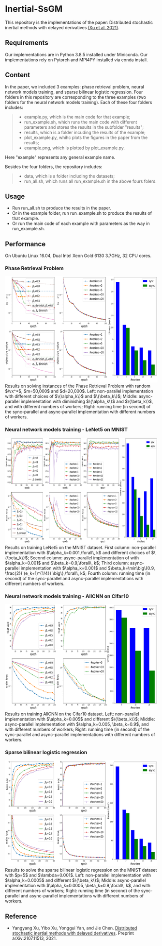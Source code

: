 # Inertial-SsGM

This repository is the implementations of the paper: Distributed stochastic inertial methods with delayed derivatives [(Xu et al. 2021)](#xu2021distributed).

<!-- ## Table of Contents
- [Security](#security)
- [Background](#background)
- [Install](#install) 
 -->

## Requirements

Our implementations are in Python 3.8.5 installed under Miniconda. 
Our implementations rely on Pytorch and MPI4PY installed via conda install.

## Content

In the paper, we included 3 examples: phase retrieval problem, neural network models training, and sparse bilinear logistic regression.
Four folders in this repository are corresponding to the three examples (two folders for the neural network models training). 
Each of these four folders includes: 
> - example.py, which is the main code for that example;
> - run_example.sh, which runs the main code with different parameters and stores the results in the subfolder "results";
> - results, which is a folder incuding the results of the example; 
> - plot_example.py, whihc plots the figures in the paper from the results;
> - example.png, which is plotted by plot_example.py.

Here "example" represents any general example name.

Besides the four folders, the repository includes:
> - data, which is a folder including the datasets;
> - run_all.sh, which runs all run_example.sh in the above fours folers.

## Usage

- Run run_all.sh to produce the results in the paper. 
- Or in the example folder, run run_example.sh to produce the results of that example.
- Or run the main code of each example with parameters as the way in run_example.sh.

## Performance

On Ubuntu Linux 16.04, Dual Intel Xeon Gold 6130 3.7GHz, 32 CPU cores. 

### Phase Retrieval Problem   
<!-- ![pr](./PhaseRetrieval/PhaseRetrieval_m50000_d20000.png?raw=true) -->
<img src="./PhaseRetrieval/PhaseRetrieval_m50000_d20000.png"  width="730" height="350">
Results on solving instances of the Phase Retrieval Problem with random $\vx^*$, $m=50,000$ and $d=20,000$. 
Left: non-parallel implementation with different choices of $\{\alpha_k\}$ and $\{\beta_k\}$;  
Middle: async-parallel implementation with diminishing $\{\alpha_k\}$ and $\{\beta_k\}$, and with different numbers of workers; 
Right: running time (in second) of the sync-parallel and async-parallel implementation with different numbers of workers.  

### Neural network models training - LeNet5 on MNIST
<!-- ![mnist](./NeuralNetwork_lenet_mnist/lenet_mnist.png) -->
<img src="./NeuralNetwork_lenet_mnist/lenet_mnist.png" width="1000" height="350">
Results on training LeNet5 on the MNIST dataset. 
First column: non-parallel implementation with $\alpha_k=0.001,\forall\, k$ and different choices of $\{\beta_k\}$; Second column:  async-parallel implementation of 
with $\alpha_k=0.001$ and $\beta_k=0.9,\forall\, k$; Third column: async-parallel implementation with $\alpha_k=0.001$ and $\beta_k=\min\big\{0.9, \frac{2}{ (e_k+1)^{1/4}} \big\},\forall\, k$; Fourth column: running time (in second) of the sync-parallel and async-parallel implementations with different numbers of workers.

### Neural network models training - AllCNN on Cifar10 
<img src="./NeuralNetwork_allcnn_cifar10/allcnn_cifar10.png" width="730" height="350">
Results on training AllCNN on  the Cifar10 dataset.
Left: non-parallel implementation with $\alpha_k=0.005$ and different $\{\beta_k\}$; 
Middle: async-parallel implementation with $\alpha_k=0.005, \beta_k=0.9$, and with different numbers of workers;
Right: running time (in second) of the sync-parallel and async-parallel implementations with different numbers of workers.

### Sparse bilinear logistic regression
<img src="./SparseBilinearLogisticRegression_mnist/SparseBilinearLogisticRegression_mnist.png" width="730" height="350">
Results to solve the sparse bilinear logistic regression on the MNIST dataset with $p=5$ and $\lambda=0.001$.  
Left: non-parallel implementation with $\alpha_k=0.0005$ and different $\{\beta_k\}$;
Middle: async-parallel implementation with $\alpha_k=0.0005, \beta_k=0.9,\forall\, k$, and with different numbers of workers;
Right: running time (in second) of the sync-parallel and async-parallel implementations with different numbers of workers.

## Reference  

- <a name="xu2021distributed"></a>Yangyang Xu, Yibo Xu, Yonggui Yan, and Jie Chen. [Distributed stochastic inertial methods with delayed derivatives](https://arxiv.org/abs/2107.11513). Preprint arXiv:2107.11513, 2021.
